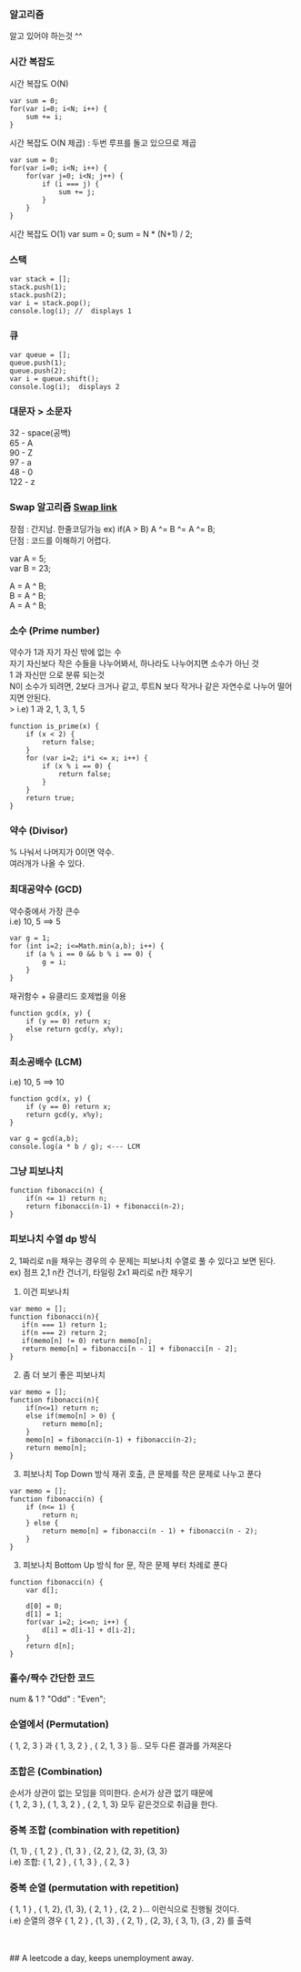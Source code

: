### 알고리즘
알고 있어야 하는것 ^^

### 시간 복잡도
시간 복잡도 O(N)
```
var sum = 0;
for(var i=0; i<N; i++) {
    sum += i;
}
```

시간 복잡도 O(N 제곱) : 두번 루프를 돌고 있으므로 제곱
```
var sum = 0;
for(var i=0; i<N; i++) {
    for(var j=0; i<N; j++) {
        if (i === j) {
            sum += j;
        }
    }
}
```

시간 복잡도 O(1)
var sum = 0;
sum = N * (N+1) / 2;


### 스택
```
var stack = [];
stack.push(1);
stack.push(2);
var i = stack.pop();
console.log(i); //  displays 1
```

### 큐
```
var queue = [];
queue.push(1);
queue.push(2);
var i = queue.shift();
console.log(i);  displays 2
```

### 대문자 > 소문자
32 - space(공백) <br />
65 - A <br /> 
90 - Z <br />
97 - a <br />
48 - 0 <br />
122 - z

### Swap 알고리즘 [Swap link](https://repl.it/@DavidSS1/swap)
장점 : 간지남. 한줄코딩가능 ex) if(A > B) A ^= B ^= A ^= B; <br />
단점 : 코드를 이해하기 어렵다.  <br />

var A = 5; <br />
var B = 23;

A = A ^ B; <br />
B = A ^ B; <br />
A = A ^ B;



### 소수 (Prime number)
약수가 1과 자기 자신 밖에 없는 수<br />
자기 자신보다 작은 수들을 나누어봐서, 하나라도 나누어지면 소수가 아닌 것 <br />
1 과 자신만 으로 분류 되는것 <br />
N이 소수가 되려면, 2보다 크거나 같고, 루트N 보다 작거나 같은 자연수로 나누어 떨어지면
안된다. <br />>
i.e) 1 과 2,  1, 3,  1, 5
```
function is_prime(x) {
    if (x < 2) {
        return false;
    }
    for (var i=2; i*i <= x; i++) {
        if (x % i == 0) {
            return false;
        }
    }
    return true;
}
```

### 약수 (Divisor)
% 나눠서 나머지가 0이면 약수. <br />
여러개가 나올 수 있다.

### 최대공약수 (GCD)
약수중에서 가장 큰수 <br />
i.e) 10, 5 ==> 5
```
var g = 1;
for (int i=2; i<=Math.min(a,b); i++) {
    if (a % i == 0 && b % i == 0) {
        g = i;
    }
}
```

재귀함수 + 유클리드 호제법을 이용
```
function gcd(x, y) {
    if (y == 0) return x;
    else return gcd(y, x%y);
}
```

### 최소공배수 (LCM)
i.e) 10, 5 ==> 10 <br />
```
function gcd(x, y) {
    if (y == 0) return x;
    return gcd(y, x%y);
}

var g = gcd(a,b);
console.log(a * b / g); <--- LCM
```

### 그냥 피보나치
```
function fibonacci(n) {
    if(n <= 1) return n;
    return fibonacci(n-1) + fibonacci(n-2);
}
```

### 피보나치 수열 dp 방식
2, 1짜리로 n을 채우는 경우의 수 문제는 피보나치 수열로 풀 수 있다고 보면 된다.<br />
ex) 점프 2,1 n칸 건너기, 타일링 2x1 짜리로 n칸 채우기<br />

1) 이건 피보나치
```
var memo = [];
function fibonacci(n){
   if(n === 1) return 1;
   if(n === 2) return 2;
   if(memo[n] != 0) return memo[n];
   return memo[n] = fibonacci[n - 1] + fibonacci[n - 2];
}
```

2) 좀 더 보기 좋은 피보나치
```
var memo = [];
function fibonacci(n){
    if(n<=1) return n;
    else if(memo[n] > 0) { 
        return memo[n];
    }
    memo[n] = fibonacci(n-1) + fibonacci(n-2);
    return memo[n];
}
```
3) 피보나치 Top Down 방식 재귀 호출, 큰 문제를 작은 문제로 나누고 푼다
```
var memo = [];
function fibonacci(n) {
    if (n<= 1) {
        return n;
    } else {
        return memo[n] = fibonacci(n - 1) + fibonacci(n - 2);
    }
}
```
3) 피보나치 Bottom Up 방식 for 문, 작은 문제 부터 차례로 푼다
```
function fibonacci(n) {
    var d[];

    d[0] = 0;
    d[1] = 1;
    for(var i=2; i<=n; i++) {
        d[i] = d[i-1] + d[i-2];
    }
    return d[n];
}
```

### 홀수/짝수 간단한 코드
num & 1 ? "Odd" : "Even";

### 순열에서 (Permutation)
{ 1, 2, 3 } 과 { 1, 3, 2 } , { 2, 1, 3 } 등.. 모두 다른 결과를 가져온다

### 조합은  (Combination)
순서가 상관이 없는 모임을 의미한다. 순서가 상관 없기 때문에 <br />
{ 1, 2, 3 }, { 1, 3, 2 } , { 2, 1, 3} 모두 같은것으로 취급을 한다.

### 중복 조합 (combination with repetition)
{1, 1} , { 1, 2 } , {1, 3 } , {2, 2 }, {2, 3}, {3, 3} <br />
i.e) 조합: { 1, 2 } , { 1, 3 } , { 2, 3 }

### 중복 순열 (permutation with repetition)
{ 1, 1 } , { 1, 2}, {1, 3}, { 2, 1 } , {2, 2 }... 이런식으로 진행될 것이다. <br />
i.e) 순열의 경우 { 1, 2 } , {1, 3} , { 2, 1} , {2, 3}, { 3, 1}, {3 , 2} 를 출력


<br />
<br />
## A leetcode a day, keeps unemployment away.